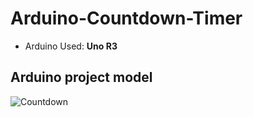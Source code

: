 # Arduino-Countdown-Timer
* Arduino Used: **Uno R3**

## Arduino project model
![Countdown](https://user-images.githubusercontent.com/50121055/154973295-cb941c04-0810-4057-b2dd-406d45ab8db7.png)
